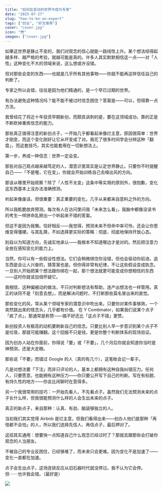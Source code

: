 ```yaml
---
title: "如何在变动的世界中成为专家"
date: "2025-07-27"
slug: "how-to-be-an-expert"
tags: ["创业", "好文推荐"]
cover: "cover.jpg"
icon: "😎"
images: ["cover.jpg"]
---
```

如果这世界是静止不变的，我们对观念的信心就能一路线性上升。某个想法经得起越多样、越严格的考验，就越可能是真的。许多人其实默默相信这一点——对「人性」这种变化不大的领域来说，这么想或许没错。



但对那些会变的东西——也就是几乎所有其他事物——你就不能再这样信任自己的判断了。



专家之所以会错，往往是因为他们精通的，是一个早已过期的世界。



有办法避免这种情况吗？能不能不被过时信念困住？答案是——可以，但得靠一点方法。



我曾经花了将近十年投资早期新创，而颇具讽刺的是，要在这领域成功，靠的正是不断砍掉重练信念的能力。



那些真正值得注意的新创点子，一开始几乎都看起来像烂主意，原因很简单：世界才刚变，而这个变化刚好让它从坏变成了对。我花了很多时间学会分辨这种「翻盘」，而这套技巧，其实也能套用在一切新想法上。



第一步，养成一种信念：世界一定会变。



那些对自己观点越来越笃定的人，潜意识里其实是认定世界静止。只要你不时提醒自己——「不是喔，它在变」，你就会开始训练自己去嗅出风的方向。



那该从哪里开始观察？除了「人性不太变」这条中等实用的原则外，很抱歉，变化这东西基本上没办法准确预测。



听起来像废话，但很重要：真正重要的变化，几乎从来都来自意料之外的方向。



所以我乾脆放弃预测。每次有人在访问里问我「未来怎么看」，我脑中都像没读书的考生一样拼命乱掰出一个听起来不错的答案。



但这不是因为我懒。恰好相反——我觉得，预测未来不但命中率可怜，还会让你思维变得僵硬。与其乱猜，不如选择更实际的策略：彻底、彻底地保持开放心态。



别自以为知道方向，先诚实地承认——我根本不知道哪边才是对的。然后把注意力全放在感知变化的能力上。



当然，你可以有一些假设性想法。它们会稍微绑住你没错，但也会驱动你前进。追东西是会让人兴奋的，猜答案也是。但你得非常有纪律，不让这些假设变成执念。
一旦别人开始把某个想法跟你绑在一起，那个想法就更可能变成你想相信的东西——这时你就该加倍怀疑它。



我相信，这种偏被动的做法，不只对判断想法有帮助，连产出想法也一样管用。真正的诀窍不是「刻意去想」，而是解决问题时，不打断那些莫名冒出来的直觉。



那些变化的风，常从某个领域专家的潜意识中吹出来。只要你对某件事够熟，一个突然跳出来的怪念头，几乎都有价值。
在 Y Combinator，如果我们说某个点子「疯了点」，那通常是称赞——搞不好还比「这点子不错」更赞。



新创投资人有极高的动机要刷新自己的信念。只要比别人早一步意识到某个点子不是垃圾，那就可能赚翻。这个回报不只是钱，更是你整个判断体系的现场验证。



因为创办人站在你面前，你得说「要」或「不要」，几个月后你就会知道你当时是神预测，还是大走眼。



那些说「不要」而错过 Google 的人（真的有几个），这笔帐会记一辈子。



凡是对想法要「下注」而非只评论的人，基本上都拥有这种自我纠错压力。任何人，只要愿意，也能拥有这种压力——你只要公开写下自己的判断。写在有标题、有持久性的地方——你会比闲聊时在意得多。



另一个我很常用的技巧：一开始先看人，不先看点子。虽然我们无法预测未来的点子长什么样，但我很能预测什么样的人会生出未来的点子。



真正的新点子，来自那种：认真、有劲、脑袋够独立的人。



当初我们其实觉得 Airbnb 是烂主意，但我们看得出来——创办人他们是那种「再怪都不会怕」的人，所以我们选择先信人、再信点子，最后押对了。



这招其实通用：想要快一点知道自己什么观念已经过时了？那就去跟那些会打破你观念的人当朋友。



不被自己的专业反困住，已经够难了，而未来只会更难。因为变化不是加速了——变化一直都在加速。



点子会生出点子，这场连锁反应从旧石器时代就没停过。我不认为它会停。
但⋯⋯也许我会错。（最好是）




![](https://prod-files-secure.s3.us-west-2.amazonaws.com/112d0858-5090-4d34-a606-b75eb8d65fd2/46476355-9cf3-4e99-9b7a-3531bc426380/1000202064.png?X-Amz-Algorithm=AWS4-HMAC-SHA256&X-Amz-Content-Sha256=UNSIGNED-PAYLOAD&X-Amz-Credential=ASIAZI2LB466YWOPRTQV%2F20251027%2Fus-west-2%2Fs3%2Faws4_request&X-Amz-Date=20251027T091732Z&X-Amz-Expires=3600&X-Amz-Security-Token=IQoJb3JpZ2luX2VjEOj%2F%2F%2F%2F%2F%2F%2F%2F%2F%2FwEaCXVzLXdlc3QtMiJIMEYCIQDBgGt6Wu8vMosglU8dsEgXYecYRDhr%2BpNnlLX0kBGiQQIhAPmDcHWam2NASoHUihLIB%2F%2BwVO7wrPFAbKXhB0N%2B5vulKogECKH%2F%2F%2F%2F%2F%2F%2F%2F%2F%2FwEQABoMNjM3NDIzMTgzODA1IgwmIgzu5HR7X9HZPFkq3AOILmGYQPZ3%2Bc8C9ctiQIF%2B6hCBZMB0bTBYcVHW7uWvP2TBgJF52uSVdpBA7pL8Zxv42lqzFyoOzd0VQBvSyAC9nApD2GlGtC9p1J9a%2Blgh6BdKI7PFxPLwslsx1wUdOqipfvF1dnUNeEJFaeV%2BIvNpkX4kN6kXoHB1YEot48NpOHvzepa91jANNWaSUUiukYB2HXugvvBDleuwe%2BQYMCa9pao0DTMAixiMuK%2FfYhnDJysLPL68HB9RjYRdV7m6H4g8yO4iDoMnipWY1b6OeI4iTYNNKeHe5NErl7rFQo%2BuoPW1YjlO2QEiDwo1eJqdML%2BSBpoezgXaaKrgGftPQtgQ%2FW2AQdv0l5%2FR1%2Fse%2BATSe3JOK0BHXk798aeDnJsYQu8j2hsybRhXIDkFe3i3jz1Lh9j6KJ2dvD3EkCi4jW8xexV37XqMQ36xNx2hYWyOAKyLwAw6eGvFFCLn5BVOEff1KFc%2BYmYAhYoCG1Adz82yax5cJhotnJoSffMPjJOcRj9b2bNIxGeTE6pw76nOAKnc0exCOj5hXADVqJokUYrTu%2FhRIrZv0NDoqNN4jxICZ8dmxFr23fy%2Fec9Xqt3Eewt2ef4PwVifNltoPnxWXRHPWrJ%2F76QAxdvnyyJ%2FLTCm1PzHBjqkAZyFDeJ3awLiGdlhsClF0FQlV%2FBbEHHIlMJgJyST3dbAKhi8gQFH5kmtav8q0V7jwg3Pv%2BwSIn5ocZIzYnXhBRom1y7xD%2FZv3nh4S7hPmmYfoa0vrNFJK%2Fj453jsFccmvRzpjKacWp4Tr2kgtEBSC1Fdv1j4vHc00StBU7Y%2B3m0H%2F5kXEFtHbtXa3mfgZJfIjYR3tWza8pZy%2FKXslMGXARm0VD%2BA&X-Amz-Signature=d0b4b158461f52a1c66619dbe4f33077748e8f1091d2ebd7cea17400b6cfb947&X-Amz-SignedHeaders=host&x-amz-checksum-mode=ENABLED&x-id=GetObject)

